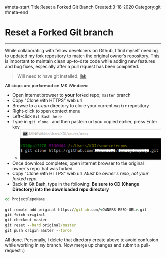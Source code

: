 #meta-start
Title:Reset a Forked Git Branch
Created:3-18-2020
Category:git
#meta-end
# Reset a Forked Git branch
---
While collaborating with fellow developers on Github, I find myself needing to updated my fork repository to match the original owner's repository. This is important to maintain clean up-to-date code while adding new features and bug fixes, especially after a pull request has been completed.

> Will need to have git installed. [link](https://git-scm.com/)

All steps are performed on MS Windows:
* Open internet browser to __your__ forked repo; `master` branch
* Copy "Clone with HTTPS" web url
* Browse to a *clean* directory to clone your current `master` repository
* Right-click to open context menu
* Left-click `Git Bash here`
* Type in `git clone ` and then paste in url you copied earlier, press Enter key
    * ![image](./img/git-fig1.png)
* Once download completes, open internet browser to the original owner's repo that was forked.
* Copy "Clone with HTTPS" web url. _Must be owner's repo, not your forked repo._
* Back in Git Bash, type in the following: **Be sure to CD (Change Directory) into the downloaded repo directory**
```bat
cd ProjectRepoName

git remote add original https://github.com/<OWNERS-REPO-URL>.git
git fetch original
git checkout master
git reset --hard original/master  
git push origin master --force 
```

All done. Personally, I delete that directory create above to avoid confusion while working in my branch. Now merge up changes and submit a pull-request :)